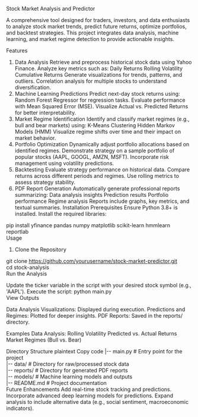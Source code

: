 Stock Market Analysis and Predictor

A comprehensive tool designed for traders, investors, and data enthusiasts to analyze stock market trends, predict future returns, optimize portfolios, and backtest strategies. This project integrates data analysis, machine learning, and market regime detection to provide actionable insights.

Features

1. Data Analysis
Retrieve and preprocess historical stock data using Yahoo Finance.
Analyze key metrics such as:
Daily Returns
Rolling Volatility
Cumulative Returns
Generate visualizations for trends, patterns, and outliers.
Correlation analysis for multiple stocks to understand diversification.
2. Machine Learning Predictions
Predict next-day stock returns using:
Random Forest Regressor for regression tasks.
Evaluate performance with Mean Squared Error (MSE).
Visualize Actual vs. Predicted Returns for better interpretability.
3. Market Regime Identification
Identify and classify market regimes (e.g., bull and bear markets) using:
K-Means Clustering
Hidden Markov Models (HMM)
Visualize regime shifts over time and their impact on market behavior.
4. Portfolio Optimization
Dynamically adjust portfolio allocations based on identified regimes.
Demonstrate strategy on a sample portfolio of popular stocks (AAPL, GOOGL, AMZN, MSFT).
Incorporate risk management using volatility predictions.
5. Backtesting
Evaluate strategy performance on historical data.
Compare returns across different periods and regimes.
Use rolling metrics to assess strategy stability.
6. PDF Report Generation
Automatically generate professional reports summarizing:
Data analysis insights
Prediction results
Portfolio performance
Regime analysis
Reports include graphs, key metrics, and textual summaries.
Installation
Prerequisites
Ensure Python 3.8+ is installed. Install the required libraries:

pip install yfinance pandas numpy matplotlib scikit-learn hmmlearn reportlab  
Usage
1. Clone the Repository

git clone https://github.com/yourusername/stock-market-predictor.git  
cd stock-analysis  
Run the Analysis

Update the ticker variable in the script with your desired stock symbol (e.g., 'AAPL').
Execute the script:
python main.py  
View Outputs

Data Analysis Visualizations: Displayed during execution.
Predictions and Regimes: Plotted for deeper insights.
PDF Reports: Saved in the reports/ directory.

Examples
Data Analysis: Rolling Volatility
Predicted vs. Actual Returns
Market Regimes (Bull vs. Bear)

Directory Structure
plaintext
Copy code
|-- main.py                # Entry point for the project  
|-- data/                  # Directory for raw/processed stock data  
|-- reports/               # Directory for generated PDF reports  
|-- models/                # Machine learning models and outputs  
|-- README.md              # Project documentation  
Future Enhancements
Add real-time stock tracking and predictions.
Incorporate advanced deep learning models for predictions.
Expand analysis to include alternative data (e.g., social sentiment, macroeconomic indicators).
